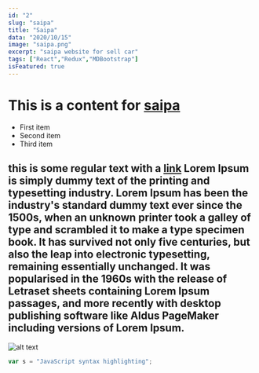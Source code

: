 ```yaml
---
id: "2"
slug: "saipa"
title: "Saipa"
data: "2020/10/15"
image: "saipa.png"
excerpt: "saipa website for sell car"
tags: ["React","Redux","MDBootstrap"]
isFeatured: true
---
```


# This is a content for [saipa](https://saipa.com)

- First item
- Second item
- Third item

## this is some regular text with a [link](https://saipa.com) Lorem Ipsum is simply dummy text of the printing and typesetting industry. Lorem Ipsum has been the industry's standard dummy text ever since the 1500s, when an unknown printer took a galley of type and scrambled it to make a type specimen book. It has survived not only five centuries, but also the leap into electronic typesetting, remaining essentially unchanged. It was popularised in the 1960s with the release of Letraset sheets containing Lorem Ipsum passages, and more recently with desktop publishing software like Aldus PageMaker including versions of Lorem Ipsum.

![alt text](saipa2.jpg)

```javascript
var s = "JavaScript syntax highlighting";
```

